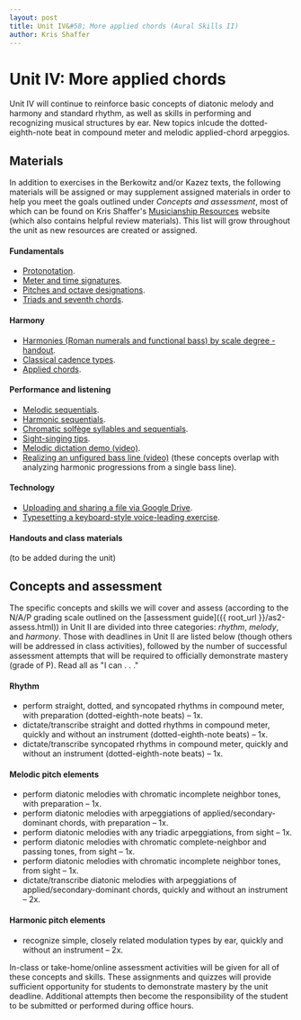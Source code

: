 ```yaml
---
layout: post
title: Unit IV&#58; More applied chords (Aural Skills II)
author: Kris Shaffer
---
```


# Unit IV: More applied chords #

Unit IV will continue to reinforce basic concepts of diatonic melody and harmony and standard rhythm, as well as skills in performing and recognizing musical structures by ear. New topics inlcude the dotted-eighth-note beat in compound meter and melodic applied-chord arpeggios.

## Materials ##

In addition to exercises in the Berkowitz and/or Kazez texts, the following materials will be assigned or may supplement assigned materials in order to help you meet the goals outlined under *Concepts and assessment*, most of which can be found on Kris Shaffer's [Musicianship Resources](http://kris.shaffermusic.com/musicianship) website (which also contains helpful review materials). This list will grow throughout the unit as new resources are created or assigned.

#### Fundamentals ####

- [Protonotation](http://kris.shaffermusic.com/musicianship/protonotation.html).  
- [Meter and time signatures](http://kris.shaffermusic.com/musicianship/meter.html).  
- [Pitches and octave designations](http://kris.shaffermusic.com/musicianship/pitches.html).  
- [Triads and seventh chords](http://kris.shaffermusic.com/musicianship/triads.html).  

#### Harmony ####

- [Harmonies (Roman numerals and functional bass) by scale degree - handout](http://kris.shaffermusic.com/musicianship/Graphics/Handouts/HarmoniesByBassScaleDegree.pdf).  
- [Classical cadence types](http://kris.shaffermusic.com/musicianship/cadenceTypes.html).  
- [Applied chords](http://kris.shaffermusic.com/musicianship/appliedChords.html).  

#### Performance and listening ####

- [Melodic sequentials](http://kris.shaffermusic.com/musicianship/melodicSequentials.html).  
- [Harmonic sequentials](http://kris.shaffermusic.com/musicianship/Graphics/harmonicSequential.pdf).  
- [Chromatic solfège syllables and sequentials](http://kris.shaffermusic.com/musicianship/chromaticSolfege.html).  
- [Sight-singing tips](http://kris.shaffermusic.com/musicianship/sightSinging.html).  
- [Melodic dictation demo (video)](http://kris.shaffermusic.com/musicianship/melodicDictationDemo.html).  
- [Realizing an unfigured bass line (video)](http://kris.shaffermusic.com/musicianship/unfiguredBass.html) (these concepts overlap with analyzing harmonic progressions from a single bass line).  

#### Technology ####

- [Uploading and sharing a file via Google Drive](http://kris.shaffermusic.com/musicianship/GDrive.html).  
- [Typesetting a keyboard-style voice-leading exercise](http://kris.shaffermusic.com/musicianship/typesettingKBStyle.html).  

#### Handouts and class materials ####

(to be added during the unit)

## Concepts and assessment ##

The specific concepts and skills we will cover and assess (according to the N/A/P grading scale outlined on the [assessment guide]({{ root_url }}/as2-assess.html)) in Unit II are divided into three categories: *rhythm*, *melody*, and *harmony*. Those with deadlines in Unit II are listed below (though others will be addressed in class activities), followed by the number of successful assessment attempts that will be required to officially demonstrate mastery (grade of P). Read all as "I can . . ."

#### Rhythm ####

- perform straight, dotted, and syncopated rhythms in compound meter, with preparation (dotted-eighth-note beats) – 1x.  
- dictate/transcribe straight and dotted rhythms in compound meter, quickly and without an instrument (dotted-eighth-note beats) – 1x.  
- dictate/transcribe syncopated rhythms in compound meter, quickly and without an instrument (dotted-eighth-note beats) – 1x.  


#### Melodic pitch elements ####

- perform diatonic melodies with chromatic incomplete neighbor tones, with preparation – 1x.  
- perform diatonic melodies with arpeggiations of applied/secondary-dominant chords, with preparation – 1x.  
- perform diatonic melodies with any triadic arpeggiations, from sight – 1x.  
- perform diatonic melodies with chromatic complete-neighbor and passing tones, from sight – 1x.  
- perform diatonic melodies with chromatic incomplete neighbor tones, from sight – 1x.  
- dictate/transcribe diatonic melodies with arpeggiations of applied/secondary-dominant chords, quickly and without an instrument – 2x.  


#### Harmonic pitch elements ####

- recognize simple, closely related modulation types by ear, quickly and without an instrument – 2x.  


In-class or take-home/online assessment activities will be given for all of these concepts and skills. These assignments and quizzes will provide sufficient opportunity for students to demonstrate mastery by the unit deadline. Additional attempts then become the responsibility of the student to be submitted or performed during office hours.
